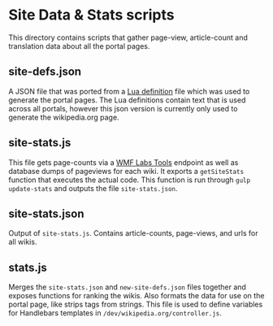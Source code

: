 # Site Data & Stats scripts

This directory contains scripts that gather page-view, article-count and translation data about all the portal pages. 

## site-defs.json 
A JSON file that was ported from a [Lua definition](https://meta.wikimedia.org/wiki/Module:Project_portal/wikis) file which was used to generate the 
portal pages. The Lua definitions contain text that is used across all portals, however this json version is currently only used to generate the wikipedia.org page. 

## site-stats.js
This file gets page-counts via a [WMF Labs Tools](https://tools.wmflabs.org/pagecounts/pagecounts.json) endpoint as well as database dumps of pageviews for each wiki. 
It exports a `getSiteStats` function that executes the actual code. This function is run through `gulp update-stats` and outputs the file `site-stats.json`.

## site-stats.json
Output of `site-stats.js`. Contains article-counts, page-views, and urls for all wikis. 

## stats.js
Merges the `site-stats.json` and `new-site-defs.json` files together and exposes functions for ranking the wikis.
Also formats the data for use on the portal page, like strips tags from strings. This file is used to define variables for Handlebars templates in `/dev/wikipedia.org/controller.js`.


